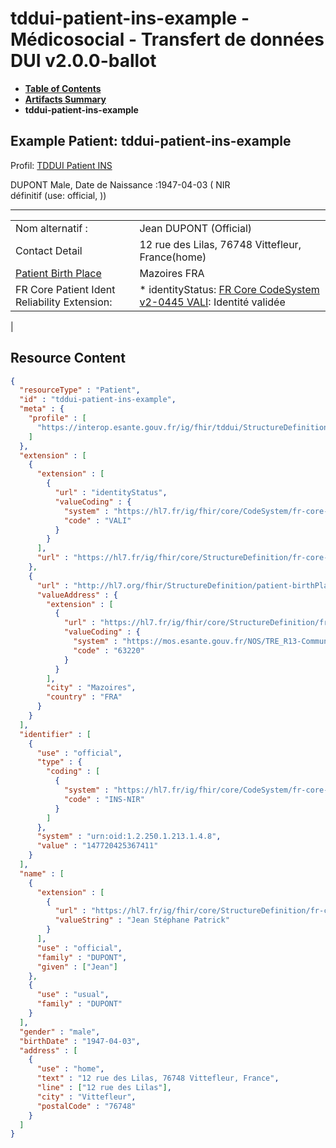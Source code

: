 # tddui-patient-ins-example - Médicosocial - Transfert de données DUI v2.0.0-ballot

* [**Table of Contents**](toc.md)
* [**Artifacts Summary**](artifacts.md)
* **tddui-patient-ins-example**

## Example Patient: tddui-patient-ins-example

Profil: [TDDUI Patient INS](StructureDefinition-tddui-patient-ins.md)

DUPONT Male, Date de Naissance :1947-04-03 ( NIR définitif (use: official, ))

-------

| | |
| :--- | :--- |
| Nom alternatif : | Jean DUPONT (Official) |
| Contact Detail | 12 rue des Lilas, 76748 Vittefleur, France(home) |
| [Patient Birth Place](http://hl7.org/fhir/extensions/5.2.0/StructureDefinition-patient-birthPlace.html) | Mazoires FRA |
| FR Core Patient Ident Reliability Extension: | * identityStatus: [FR Core CodeSystem v2-0445 VALI](https://hl7.fr/ig/fhir/core/2.1.0/CodeSystem-fr-core-cs-v2-0445.html#fr-core-cs-v2-0445-VALI): Identité validée
 |



## Resource Content

```json
{
  "resourceType" : "Patient",
  "id" : "tddui-patient-ins-example",
  "meta" : {
    "profile" : [
      "https://interop.esante.gouv.fr/ig/fhir/tddui/StructureDefinition/tddui-patient-ins"
    ]
  },
  "extension" : [
    {
      "extension" : [
        {
          "url" : "identityStatus",
          "valueCoding" : {
            "system" : "https://hl7.fr/ig/fhir/core/CodeSystem/fr-core-cs-v2-0445",
            "code" : "VALI"
          }
        }
      ],
      "url" : "https://hl7.fr/ig/fhir/core/StructureDefinition/fr-core-identity-reliability"
    },
    {
      "url" : "http://hl7.org/fhir/StructureDefinition/patient-birthPlace",
      "valueAddress" : {
        "extension" : [
          {
            "url" : "https://hl7.fr/ig/fhir/core/StructureDefinition/fr-core-address-insee-code",
            "valueCoding" : {
              "system" : "https://mos.esante.gouv.fr/NOS/TRE_R13-CommuneOM/FHIR/TRE-R13-CommuneOM",
              "code" : "63220"
            }
          }
        ],
        "city" : "Mazoires",
        "country" : "FRA"
      }
    }
  ],
  "identifier" : [
    {
      "use" : "official",
      "type" : {
        "coding" : [
          {
            "system" : "https://hl7.fr/ig/fhir/core/CodeSystem/fr-core-cs-v2-0203",
            "code" : "INS-NIR"
          }
        ]
      },
      "system" : "urn:oid:1.2.250.1.213.1.4.8",
      "value" : "147720425367411"
    }
  ],
  "name" : [
    {
      "extension" : [
        {
          "url" : "https://hl7.fr/ig/fhir/core/StructureDefinition/fr-core-patient-birth-list-given-name",
          "valueString" : "Jean Stéphane Patrick"
        }
      ],
      "use" : "official",
      "family" : "DUPONT",
      "given" : ["Jean"]
    },
    {
      "use" : "usual",
      "family" : "DUPONT"
    }
  ],
  "gender" : "male",
  "birthDate" : "1947-04-03",
  "address" : [
    {
      "use" : "home",
      "text" : "12 rue des Lilas, 76748 Vittefleur, France",
      "line" : ["12 rue des Lilas"],
      "city" : "Vittefleur",
      "postalCode" : "76748"
    }
  ]
}

```
